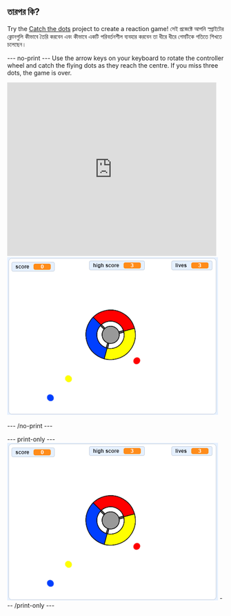 ## তারপর কি?

Try the [Catch the dots](https://projects.raspberrypi.org/en/projects/catch-the-dots?utm_source=pathway&utm_medium=whatnext&utm_campaign=projects) project to create a reaction game! সেই প্রজেক্টে আপনি স্প্রাইটের ক্লোনগুলি কীভাবে তৈরি করবেন এবং কীভাবে একটি পরিবর্তনশীল ব্যবহার করবেন তা ধীরে ধীরে গেমটিকে গতিতে শিখতে চলেছেন।

\--- no-print \--- Use the arrow keys on your keyboard to rotate the controller wheel and catch the flying dots as they reach the centre. If you miss three dots, the game is over.

<div class="scratch-preview">
  <iframe allowtransparency="true" width="485" height="402" src="https://scratch.mit.edu/projects/embed/252923761/?autostart=false" frameborder="0" scrolling="no"></iframe>
  <img src="images/dots-final.png">
</div>

\--- /no-print \---

\--- print-only \--- ![Dots screenshot](images/dots-final.png) \--- /print-only \---